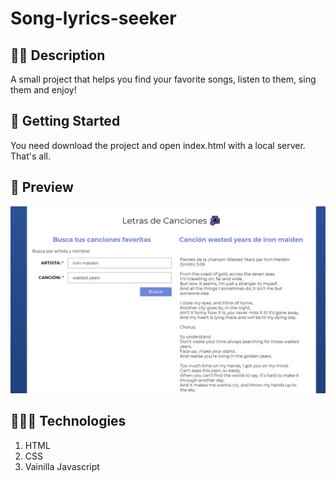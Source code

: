 # Song-lyrics-seeker

## ✍🏻 Description

A small project that helps you find your favorite songs, listen to them, sing them and enjoy!

## 🚀 Getting Started

You need download the project and open index.html with a local server. That's all.

## 🎨 Preview

![](preview.png)

## 👩🏻‍💻 Technologies

1. HTML
2. CSS
3. Vainilla Javascript
